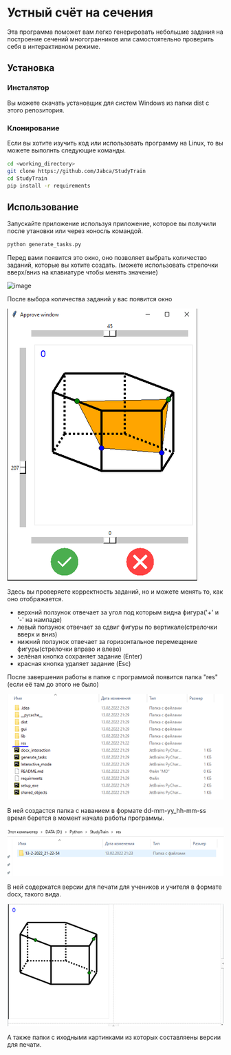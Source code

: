 # Устный счёт на сечения

Эта программа поможет вам легко генерировать небольшие задания
на построение сечений многогранников или самостоятельно проверить себя
в интерактивном режиме.

## Установка

### Инсталятор
Вы можете скачать установщик для систем Windows из папки dist с этого репозитория.

### Клонирование
Если вы хотите изучить код или использовать программу на Linux, то вы можете выполнть следующие команды.

```zsh
cd <working_directory>
git clone https://github.com/Jabca/StudyTrain
cd StudyTrain
pip install -r requirements
```

## Использование
Запускайте приложение используя приложение, которое вы получили после утановки или через коносль командой.

```zsh
python generate_tasks.py
```
Перед вами появится это окно, оно позволяет выбрать количество заданий, которые вы хотите создать.
(можете использовать стрелочки вверх/вниз на клавиатуре чтобы менять значение)

![image](https://user-images.githubusercontent.com/49454499/153771346-d9bc7e8f-45c6-4f65-a688-1542a7194cb5.png)


После выбора количества заданий у вас появится окно

![alt text](https://raw.githubusercontent.com/Jabca/StudyTrain/master/gui/source/approve_window.png)

Здесь вы проверяете корректность заданий, но и можете менять то, как оно отображается.

- верхний ползунок отвечает за угол под которым видна фигура('+' и '-' на нампаде)
- левый ползунок отвечает за сдвиг фигуры по вертикале(стрелочки вверх и вниз)
- нижний ползунок отвечает за горизонтальное перемещение фигуры(стрелочки вправо и влево)
- зелёная кнопка сохраняет задание (Enter)
- красная кнопка удаляет задание (Esc)

После завершения работы в папке с программой появится папка "res"(если её там до этого не было)

![alt text](https://raw.githubusercontent.com/Jabca/StudyTrain/master/gui/source/files.png)

В ней создастся папка с наванием в формате dd-mm-yy_hh-mm-ss время берется в момент начала работы программы.

![alt text](https://raw.githubusercontent.com/Jabca/StudyTrain/master/gui/source/res_folder.png)

В ней содержатся версии для печати для учеников и учителя в формате docx, такого вида.

![alt text](https://raw.githubusercontent.com/Jabca/StudyTrain/master/gui/source/docx_res.png)

А также папки с иходными картинками из которых составляены версии для печати.

[//]: # (These are reference links used in the body of this note and get stripped out when the markdown processor does its job. There is no need to format nicely because it shouldn't be seen. Thanks SO - http://stackoverflow.com/questions/4823468/store-comments-in-markdown-syntax)

[dill]: <https://github.com/joemccann/dillinger>
[git-repo-url]: <https://github.com/joemccann/dillinger.git>
[john gruber]: <http://daringfireball.net>
[df1]: <http://daringfireball.net/projects/markdown/>
[markdown-it]: <https://github.com/markdown-it/markdown-it>
[Ace Editor]: <http://ace.ajax.org>
[node.js]: <http://nodejs.org>
[Twitter Bootstrap]: <http://twitter.github.com/bootstrap/>
[jQuery]: <http://jquery.com>
[@tjholowaychuk]: <http://twitter.com/tjholowaychuk>
[express]: <http://expressjs.com>
[AngularJS]: <http://angularjs.org>
[Gulp]: <http://gulpjs.com>

[PlDb]: <https://github.com/joemccann/dillinger/tree/master/plugins/dropbox/README.md>
[PlGh]: <https://github.com/joemccann/dillinger/tree/master/plugins/github/README.md>
[PlGd]: <https://github.com/joemccann/dillinger/tree/master/plugins/googledrive/README.md>
[PlOd]: <https://github.com/joemccann/dillinger/tree/master/plugins/onedrive/README.md>
[PlMe]: <https://github.com/joemccann/dillinger/tree/master/plugins/medium/README.md>
[PlGa]: <https://github.com/RahulHP/dillinger/blob/master/plugins/googleanalytics/README.md>
